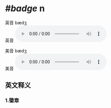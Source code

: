 # ***\#badge*** n
英音 bædʒ  
英音
<audio src="./media/badge1_AAC.aac" controls="controls"></audio>

美音 bædʒ  
美音
<audio src="./media/badge1_AAC.aac" controls="controls"></audio>



  

英文释义
---
### 1.**徽章**  


